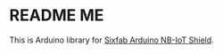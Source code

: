 # README ME
This is Arduino library for [Sixfab Arduino NB-IoT Shield](https://sixfab.com/product/arduino-nb-iot-shield/).

